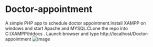
# Doctor-appointment
A simple PHP app to schedule doctor appointment.Install XAMPP on windows and start Apache and MYSQL.CLone the repo into C:\XAMPP\htdocs . Launch browser and type http://localhost/Doctor-appointment
![image](https://github.com/user-attachments/assets/ff64e11d-cd1f-4cfb-8211-23cbb103b9a4)

